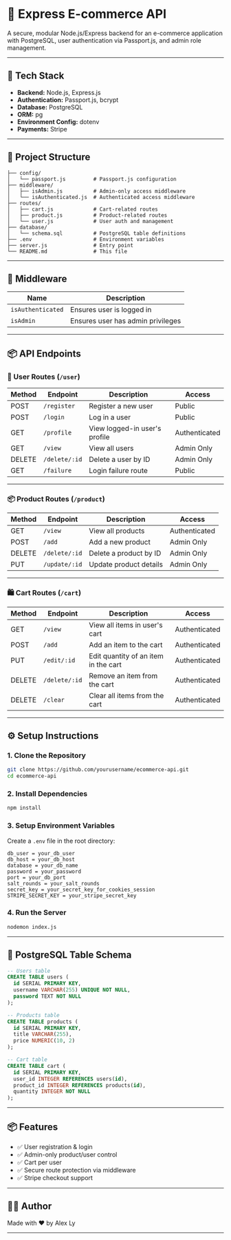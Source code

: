 
# 🛒 Express E-commerce API

A secure, modular Node.js/Express backend for an e-commerce application with PostgreSQL, user authentication via Passport.js, and admin role management.

---

## 🚀 Tech Stack

- **Backend:** Node.js, Express.js  
- **Authentication:** Passport.js, bcrypt  
- **Database:** PostgreSQL  
- **ORM:** pg  
- **Environment Config:** dotenv  
- **Payments:** Stripe  

---

## 📁 Project Structure

```
├── config/
│   └── passport.js         # Passport.js configuration
├── middleware/
│   ├── isAdmin.js          # Admin-only access middleware
│   └── isAuthenticated.js  # Authenticated access middleware
├── routes/
│   ├── cart.js             # Cart-related routes
│   ├── product.js          # Product-related routes
│   └── user.js             # User auth and management
├── database/
│   └── schema.sql          # PostgreSQL table definitions
├── .env                    # Environment variables
├── server.js               # Entry point
└── README.md               # This file
```

---

## 🔐 Middleware

| Name             | Description                              |
|------------------|------------------------------------------|
| `isAuthenticated`| Ensures user is logged in                |
| `isAdmin`        | Ensures user has admin privileges        |

---

## 📦 API Endpoints

### 👤 User Routes (`/user`)

| Method | Endpoint         | Description                    | Access         |
|--------|------------------|--------------------------------|----------------|
| POST   | `/register`      | Register a new user            | Public         |
| POST   | `/login`         | Log in a user                  | Public         |
| GET    | `/profile`       | View logged-in user's profile  | Authenticated  |
| GET    | `/view`          | View all users                 | Admin Only     |
| DELETE | `/delete/:id`    | Delete a user by ID            | Admin Only     |
| GET    | `/failure`       | Login failure route            | Public         |

---

### 📦 Product Routes (`/product`)

| Method | Endpoint         | Description                    | Access         |
|--------|------------------|--------------------------------|----------------|
| GET    | `/view`          | View all products              | Authenticated  |
| POST   | `/add`           | Add a new product              | Admin Only     |
| DELETE | `/delete/:id`    | Delete a product by ID         | Admin Only     |
| PUT    | `/update/:id`    | Update product details         | Admin Only     |

---

### 🛍️ Cart Routes (`/cart`)

| Method | Endpoint         | Description                            | Access        |
|--------|------------------|----------------------------------------|---------------|
| GET    | `/view`          | View all items in user's cart          | Authenticated |
| POST   | `/add`           | Add an item to the cart                | Authenticated |
| PUT    | `/edit/:id`      | Edit quantity of an item in the cart   | Authenticated |
| DELETE | `/delete/:id`    | Remove an item from the cart           | Authenticated |
| DELETE | `/clear`         | Clear all items from the cart          | Authenticated |

---

## ⚙️ Setup Instructions

### 1. Clone the Repository

```bash
git clone https://github.com/yourusername/ecommerce-api.git
cd ecommerce-api
```

### 2. Install Dependencies

```bash
npm install
```

### 3. Setup Environment Variables

Create a `.env` file in the root directory:

```env
db_user = your_db_user
db_host = your_db_host
database = your_db_name
password = your_password
port = your_db_port
salt_rounds = your_salt_rounds
secret_key = your_secret_key_for_cookies_session
STRIPE_SECRET_KEY = your_stripe_secret_key
```

### 4. Run the Server

```bash
nodemon index.js
```

---

## 🧪 PostgreSQL Table Schema

```sql
-- Users table
CREATE TABLE users (
  id SERIAL PRIMARY KEY,
  username VARCHAR(255) UNIQUE NOT NULL,
  password TEXT NOT NULL
);

-- Products table
CREATE TABLE products (
  id SERIAL PRIMARY KEY,
  title VARCHAR(255),
  price NUMERIC(10, 2)
);

-- Cart table
CREATE TABLE cart (
  id SERIAL PRIMARY KEY,
  user_id INTEGER REFERENCES users(id),
  product_id INTEGER REFERENCES products(id),
  quantity INTEGER NOT NULL
);
```

---

## 📦 Features

- ✅ User registration & login  
- ✅ Admin-only product/user control  
- ✅ Cart per user  
- ✅ Secure route protection via middleware  
- ✅ Stripe checkout support   

---

## 👨‍💻 Author

Made with ❤️ by Alex Ly


---
